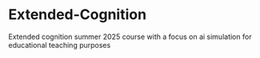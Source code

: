 # Extended-Cognition
Extended cognition summer 2025 course with a focus on ai simulation for educational teaching purposes
